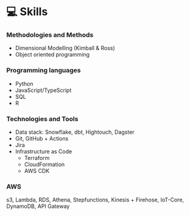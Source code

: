 # 💻 Skills

### Methodologies and Methods
- Dimensional Modelling (Kimball & Ross)
- Object oriented programming 

### Programming languages
- Python
- JavaScript/TypeScript
- SQL
- R

### Technologies and Tools
- Data stack: Snowflake, dbt, Hightouch, Dagster
- Git, GitHub + Actions
- Jira
- Infrastructure as Code
  - Terraform
  - CloudFormation
  - AWS CDK

### AWS
s3, Lambda, RDS, Athena, Stepfunctions, Kinesis + Firehose, IoT-Core, DynamoDB, API Gateway
